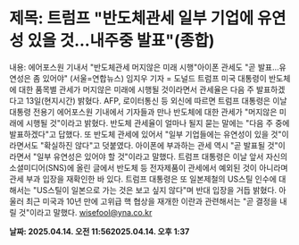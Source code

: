 # **제목: 트럼프 "반도체관세 일부 기업에 유연성 있을 것…내주중 발표"(종합)**

  내용: 에어포스원 기내서 "반도체관세 머지않은 미래 시행"아이폰 관세도 "곧 발표…유연성은 좀 있어야"    (서울=연합뉴스) 임지우 기자 = 도널드 트럼프 미국 대통령이 반도체에 대한 품목별 관세가 머지않은 미래에 시행될 것이라면서 관세율은 다음 주 발표하겠다고 13일(현지시간) 밝혔다.    AFP, 로이터통신 등 외신에 따르면 트럼프 대통령은 이날 대통령 전용기 에어포스원 기내에서 기자들과 만나 반도체에 대한 관세가 "머지않은 미래에 시행될 것"이라고 밝혔다.    반도체 관세율이 얼마나 될지 묻는 말에는 "다음 주 중에 발표하겠다"고 답했다.    또 반도체 관세에 있어서 "일부 기업들에는 유연성이 있을 것"이라면서도 "확실하진 않다"고 덧붙였다.    아이폰에 부과하는 관세 역시 "곧 발표될 것"이라면서 "일부 유연성은 있어야 할 것"이라고 말했다.    트럼프 대통령은 이날 앞서 자신의 소셜미디어(SNS)에 올린 글에서 반도체 등 전자제품이 관세에서 예외된 것이 아니라며 관세 부과 입장을 재확인한 바 있다.    트럼프 대통령은 또 일본제철의 US스틸 인수에 대해서는 "US스틸이 일본으로 가는 것은 보고 싶지 않다"며 반대 입장을 거듭 밝혔다.     아울러 최근 미국과 10년 만에 고위급 핵 협상을 재개한 이란과 관련해서는 "곧 결정을 내릴 것"이라고 말했다.    wisefool@yna.co.kr

  **날짜: 2025.04.14. 오전 11:562025.04.14. 오후 1:37**